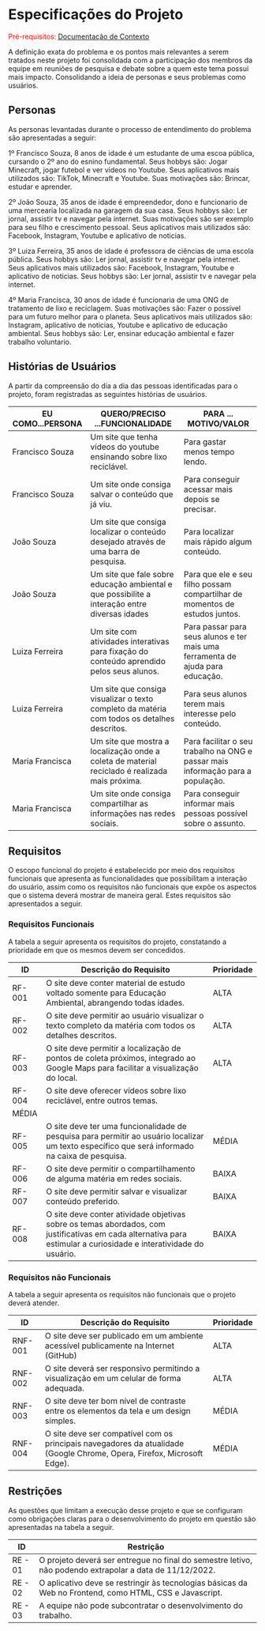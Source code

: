 # Especificações do Projeto

<span style="color:red">Pré-requisitos: <a href="1-Documentação de Contexto.md"> Documentação de Contexto</a></span>

A definição exata do problema e os pontos mais relevantes a serem tratados neste projeto foi consolidada com a participação dos membros da equipe em reuniões de pesquisa e debate sobre a quem este tema possui mais impacto. Consolidando a ideia de personas e seus problemas como usuários.


## Personas

As personas levantadas durante o processo de entendimento do problema são apresentadas a seguir:

1º Francisco Souza, 8 anos de idade é um estudante de uma escoa pública, cursando o 2º ano do esnino fundamental. Seus hobbys são: Jogar Minecraft, jogar futebol e ver videos no Youtube. Seus aplicativos mais utilizados são: TikTok, Minecraft e Youtube. Suas motivações são: Brincar, estudar e aprender.

2º João Souza, 35 anos de idade é empreendedor, dono e funcionario de uma mercearia localizada na garagem da sua casa. Seus hobbys são: Ler jornal, assistir tv e navegar pela internet. Suas motivações são ser exemplo para seu filho e crescimento pessoal. Seus aplicativos mais utilizados são: Facebook, Instagram, Youtube e aplicativo de noticias.

3º Luiza Ferreira, 35 anos de idade é professora de ciências de uma escola pública. Seus hobbys são: Ler jornal, assistir tv e navegar pela internet. Seus aplicativos mais utilizados são: Facebook, Instagram, Youtube e aplicativo de noticias. Seus hobbys são: Ler jornal, assistir tv e navegar pela internet.

4º Maria Francisca, 30 anos de idade é funcionaria de uma ONG de tratamento de lixo e reciclagem. Suas motivações são: Fazer o possivel para um futuro melhor para o planeta. Seus aplicativos mais utilizados são: Instagram, aplicativo de noticias, Youtube e aplicativo de educação ambiental. Seus hobbys são: Ler, ensinar educação ambiental e fazer trabalho voluntario.

## Histórias de Usuários

A partir da compreensão do dia a dia das pessoas identificadas para o projeto, foram registradas as seguintes histórias de usuários.

|EU COMO...PERSONA|QUERO/PRECISO ...FUNCIONALIDADE|PARA ... MOTIVO/VALOR|              
|-----------------|-------------------------------|---------------------|
|Francisco Souza|Um site que tenha vídeos do youtube ensinando sobre lixo reciclável.|Para gastar menos tempo lendo.|
|Francisco Souza|Um site onde consiga salvar o conteúdo que já viu.|Para conseguir acessar mais depois se precisar.|
|João Souza|Um site que consiga localizar o conteúdo desejado através de uma barra de pesquisa.| Para localizar mais rápido algum conteúdo.|
|João Souza|Um site que fale sobre educação ambiental e que possibilite a interação entre diversas idades|Para que ele e seu filho possam compartilhar de momentos de estudos juntos.|
|Luiza Ferreira|Um site com atividades interativas para fixação do conteúdo aprendido pelos seus alunos.|Para passar para seus alunos e ter mais uma ferramenta de ajuda para educação.|
|Luiza Ferreira|Um site que consiga visualizar o texto completo da matéria com todos os detalhes descritos.|Para seus alunos terem mais interesse pelo conteúdo.|
|Maria Francisca|Um site que mostra a localização onde a coleta de material reciclado é realizada mais próxima.|Para facilitar o seu trabalho na ONG e passar mais informação para a população.|
|Maria Francisca|Um site onde consiga compartilhar as informações nas redes sociais.|Para conseguir informar mais pessoas possível sobre o assunto.|

## Requisitos

O escopo funcional do projeto é estabelecido por meio dos requisitos funcionais que apresenta as funcionalidades que possibilitam a interação do usuário, assim como os requisitos não funcionais que expõe os aspectos que o sistema deverá mostrar de maneira geral. Estes requisitos são apresentados a seguir.

### Requisitos Funcionais

A tabela a seguir apresenta os requisitos do projeto, constatando a prioridade em que os mesmos devem ser concedidos.

|ID    | Descrição do Requisito  | Prioridade |
|------|-----------------------------------------|----|
|RF-001| O site deve conter material de estudo voltado somente para Educação Ambiental, abrangendo todas idades.| ALTA | 
|RF-002| O site deve permitir ao usuário visualizar o texto completo da matéria com todos os detalhes descritos.| ALTA |
|RF-003| O site deve permitir a localização de pontos de coleta próximos, integrado ao Google Maps para facilitar a visualização do local.| ALTA |
|RF-004| O site deve oferecer vídeos sobre lixo reciclável, entre outros temas.
| MÉDIA |
|RF-005| O site deve ter uma funcionalidade de pesquisa para permitir ao usuário localizar um texto específico que será informado na caixa de pesquisa.| MÉDIA | 
|RF-006| O site deve permitir o compartilhamento de alguma matéria em redes sociais.| BAIXA | 
|RF-007| O site deve permitir salvar e visualizar conteúdo preferido.| BAIXA | 
|RF-008| O site deve conter atividade objetivas sobre os temas abordados, com justificativas em cada alternativa para estimular a curiosidade e interatividade do usuário.| BAIXA | 

### Requisitos não Funcionais

A tabela a seguir apresenta os requisitos não funcionais que o projeto deverá atender.

|ID     | Descrição do Requisito  |Prioridade |
|-------|-------------------------|----|
|RNF-001| O site deve ser publicado em um ambiente acessível publicamente na Internet (GitHub) | ALTA | 
|RNF-002| O site deverá ser responsivo permitindo a visualização em um celular de forma adequada. | ALTA |
|RNF-003| O site deve ter bom nível de contraste entre os elementos da tela e um design simples. | MÉDIA |
|RNF-004| O site deve ser compatível com os principais navegadores da atualidade (Google Chrome, Opera, Firefox, Microsoft Edge). | MÉDIA |
 

## Restrições

As questões que limitam a execução desse projeto e que se configuram como obrigações claras para o desenvolvimento do projeto em questão são apresentadas na tabela a seguir.

|ID| Restrição                                             |
|--|-------------------------------------------------------|
|RE - 01|O projeto deverá ser entregue no final do semestre letivo, não podendo extrapolar a data de 11/12/2022. |
|RE - 02| O aplicativo deve se restringir às tecnologias básicas da Web no Frontend, como HTML, CSS e Javascript.      |
|RE - 03| A equipe não pode subcontratar o desenvolvimento do trabalho.    |


